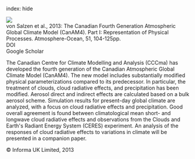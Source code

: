 index: hide

<div class="Citation">
    <div class="Citation-thumb CitationThumb-linked"  data-href="https://doi.org/10.1080/07055900.2012.755610">
      <img src="https://static.claimspace.cloud/climate-study-static/refs/thumbs/9/von_Salzen_et_al_2013-thumb.png" />
    </div>

  <div class="Citation-body">
    <div class="Citation-text">von Salzen et al., 2013: The Canadian Fourth Generation Atmospheric Global Climate Model (CanAM4). Part I: Representation of Physical Processes. <span class="Article-journal">Atmosphere-Ocean, </span><span class="Article-volume">51, </span>104-125pp.</div>
    <div class="Citation-links">
      <div class="CitationLink" data-href="https://doi.org/10.1080/07055900.2012.755610">
        <div class="CitationLink-icon CitationLink-Doi"></div>
        <div class="CitationLink-text">DOI</div>
      </div>
      <div class="CitationLink" data-href="https://scholar.google.com/scholar?q=10.1080/07055900.2012.755610">
        <div class="CitationLink-icon CitationLink-Scholar"></div>
        <div class="CitationLink-text">Google Scholar</div>
      </div>
    </div>
  </div>
</div>

The Canadian Centre for Climate Modelling and Analysis (CCCma) has developed the fourth generation of the Canadian Atmospheric Global Climate Model (CanAM4). The new model includes substantially modified physical parameterizations compared to its predecessor. In particular, the treatment of clouds, cloud radiative effects, and precipitation has been modified. Aerosol direct and indirect effects are calculated based on a bulk aerosol scheme. Simulation results for present-day global climate are analyzed, with a focus on cloud radiative effects and precipitation. Good overall agreement is found between climatological mean short- and longwave cloud radiative effects and observations from the Clouds and Earth's Radiant Energy System (CERES) experiment. An analysis of the responses of cloud radiative effects to variations in climate will be presented in a companion paper.

<div class="Citation-copy">
&copy; Informa UK Limited, 2013
</div>